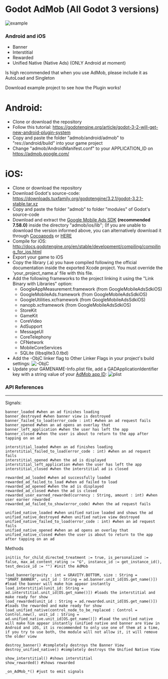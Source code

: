 # Godot AdMob (All Godot 3 versions)
![example](https://i.imgur.com/9Gl22Ta.png)

### Android and iOS
- Banner 
- Interstitial
- Rewarded
- Unified Native (Native Ads) (ONLY Android at moment)

Is high recommended that when you use AdMob, please include it as AutoLoad and Singleton

Download example project to see how the Plugin works!

# Android:
- Clone or download the repository
- Follow this tutorial: https://godotengine.org/article/godot-3-2-will-get-new-android-plugin-system
- Copy and paste the folder "admob/android/admob" to "res://android/build" into your game project
- Change "admob/AndroidManifest.conf" to your APPLICATION_ID on https://admob.google.com/

# iOS:
- Clone or download the repository
- Download Godot's source-code: https://downloads.tuxfamily.org/godotengine/3.2.1/godot-3.2.1-stable.tar.xz
- Copy and paste the folder "admob" to folder "modules" of Godot's source-code
- Download and extract the [Google Mobile Ads SDK](https://developers.google.com/admob/ios/download) **(recommended 7.58.0)** inside the directory "admob/ios/lib"; (If you are unable to download the version informed above, you can alternatively download it through [Cocoapods](https://cocoapods.org/#install) or [HERE](https://srv-file12.gofile.io/download/5qrR3L/GoogleMobileAdsSdkiOS-7.58.0.zip)
- Compile for iOS: http://docs.godotengine.org/en/stable/development/compiling/compiling_for_ios.html
- Export your game to iOS
- Copy the library (.a) you have compiled following the official documentation inside the exported Xcode project. You must override the 'your_project_name.a' file with this file.
- Add the following frameworks to the project linking it using the "Link Binary with Libraries" option:
	- GoogleAppMeasurement.framework (from GoogleMobileAdsSdkiOS)
	- GoogleMobileAds.framework (from GoogleMobileAdsSdkiOS)
	- GoogleUtilities.xcframework (from GoogleMobileAdsSdkiOS)
	- nanopb.xcframework (from GoogleMobileAdsSdkiOS)
	- StoreKit
	- GameKit
	- CoreVideo
	- AdSupport
	- MessageUI
	- CoreTelephony
	- CFNetwork
	- MobileCoreServices
	- SQLite (libsqlite3.0.tbd)
- Add the -ObjC linker flag to Other Linker Flags in your project's build settings:
![-ObjC](https://developers.google.com/admob/images/ios/objc_linker_flag.png)
- Update your GAMENAME-Info.plist file, add a GADApplicationIdentifier key with a string value of your [AdMob app ID](https://support.google.com/admob/answer/7356431):
![plist](https://i.imgur.com/1tcKXx5.png)

### API References
---
Signals:
```GDScript
banner_loaded #when an ad finishes loading
banner_destroyed #when banner view is destroyed
banner_failed_to_load(error_code : int) #when an ad request fails
banner_opened #when an ad opens an overlay that
banner_left_application #when the user has left the app
banner_closed #when the user is about to return to the app after tapping on an ad

interstitial_loaded #when an ad finishes loading
interstitial_failed_to_load(error_code : int) #when an ad request fails
interstitial_opened #when the ad is displayed
interstitial_left_application #when the user has left the app
interstitial_closed #when the interstitial ad is closed

rewarded_ad_loaded #when ad successfully loaded
rewarded_ad_failed_to_load #when ad failed to load
rewarded_ad_opened #when the ad is displayed
rewarded_ad_closed #when the ad is closed
rewarded_user_earned_rewarded(currency : String, amount : int) #when user earner rewarded
rewarded_ad_failed_to_show(error_code) #when the ad request fails

unified_native_loaded #when unified native loaded and shows the ad
unified_native_destroyed #when unified native view destroyed
unified_native_failed_to_load(error_code : int) #when an ad request fails
unified_native_opened #when an ad opens an overlay that
unified_native_closed #when the user is about to return to the app after tapping on an ad
```

Methods
```GDScript
init(is_for_child_directed_treatment := true, is_personalized := false, max_ad_content_rating := "G", instance_id := get_instance_id(), test_device_id := "") #init the AdMob

load_banner(gravity : int = GRAVITY.BOTTOM, size : String = "SMART_BANNER", unit_id : String = ad.banner.unit_id[OS.get_name()]) #load the banner will make him appear instantly
load_interstitial(unit_id: String = ad.interstitial.unit_id[OS.get_name()]) #loads the interstitial and make ready for show
load_rewarded(unit_id : String = ad.rewarded.unit_id[OS.get_name()]) #loads the rewarded and make ready for show
load_unified_native(control_node_to_be_replaced : Control = Control.new(), unit_id : String = ad.unified_native.unit_id[OS.get_name()]) #load the unified native will make him appear instantly (unified native and banner are View in Android and iOS, it is recommended to only use one of them at a time, if you try to use both, the module will not allow it, it will remove the older view

destroy_banner() #completely destroys the Banner View
destroy_unified_native() #completely destroys the Unified Native View

show_interstitial() #shows interstitial
show_rewarded() #shows rewarded

_on_AdMob_*() #just to emit signals
```
